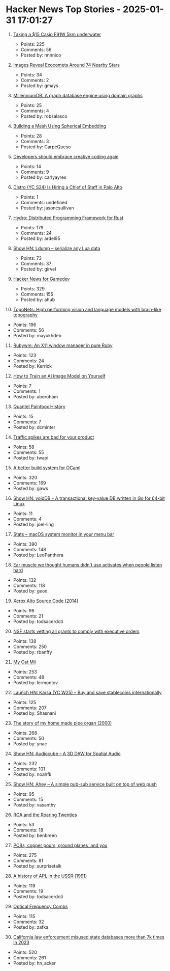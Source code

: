 # Hacker News Top Stories - 2025-01-31 17:01:27

1. [Taking a $15 Casio F91W 5km underwater](https://www.watchesofespionage.com/blogs/woe-dispatch/casio-f91w-diving-underwater-pressure-test)
   - Points: 225
   - Comments: 56
   - Posted by: nnnnico

2. [Images Reveal Exocomets Around 74 Nearby Stars](https://skyandtelescope.org/astronomy-news/new-images-reveal-exocomets-around-74-nearby-stars/)
   - Points: 34
   - Comments: 2
   - Posted by: gmays

3. [MillenniumDB: A graph database engine using domain graphs](https://github.com/MillenniumDB/MillenniumDB)
   - Points: 25
   - Comments: 4
   - Posted by: robsalasco

4. [Building a Mesh Using Spherical Embedding](https://andrews.wiki/spherical-mesh)
   - Points: 28
   - Comments: 3
   - Posted by: CarpeQueso

5. [Developers should embrace creative coding again](https://www.figma.com/blog/why-developers-should-embrace-creative-coding-again/)
   - Points: 14
   - Comments: 9
   - Posted by: carlyayres

6. [Distro (YC S24) Is Hiring a Chief of Staff in Palo Alto](https://www.ycombinator.com/companies/distro/jobs/VrBerJw-chief-of-staff)
   - Points: 1
   - Comments: undefined
   - Posted by: jasoncsullivan

7. [Hydro: Distributed Programming Framework for Rust](https://hydro.run/docs/hydro/)
   - Points: 179
   - Comments: 24
   - Posted by: ardel95

8. [Show HN: Ldump – serialize any Lua data](https://github.com/girvel/ldump)
   - Points: 73
   - Comments: 37
   - Posted by: girvel

9. [Hacker News for Gamedev](https://gamedev.city/)
   - Points: 329
   - Comments: 155
   - Posted by: ahub

10. [TopoNets: High performing vision and language models with brain-like topography](https://arxiv.org/abs/2501.16396)
   - Points: 196
   - Comments: 56
   - Posted by: mayukhdeb

11. [Rubywm: An X11 window manager in pure Ruby](https://github.com/vidarh/rubywm)
   - Points: 123
   - Comments: 24
   - Posted by: Kerrick

12. [How to Train an AI Image Model on Yourself](https://www.coryzue.com/writing/make-ai-pictures-of-yourself/)
   - Points: 7
   - Comments: 1
   - Posted by: aberoham

13. [Quantel Paintbox History](https://www.quantelpaintbox.com/history.html)
   - Points: 15
   - Comments: 7
   - Posted by: dcminter

14. [Traffic spikes are bad for your product](https://andrewchen.substack.com/p/my-product-went-viral-on-social-media)
   - Points: 58
   - Comments: 55
   - Posted by: twapi

15. [A better build system for OCaml](https://blog.janestreet.com/how-we-accidentally-built-a-better-build-system-for-ocaml-index/)
   - Points: 320
   - Comments: 169
   - Posted by: gaws

16. [Show HN: voidDB – A transactional key-value DB written in Go for 64-bit Linux](https://github.com/voidDB/voidDB)
   - Points: 11
   - Comments: 4
   - Posted by: joel-ling

17. [Stats – macOS system monitor in your menu bar](https://github.com/exelban/stats)
   - Points: 390
   - Comments: 148
   - Posted by: LeoPanthera

18. [Ear muscle we thought humans didn't use activates when people listen hard](https://www.frontiersin.org/news/2025/01/31/ear-muscle-wiggling-ears-activates-listening-frontiers-neuroscience)
   - Points: 132
   - Comments: 118
   - Posted by: geox

19. [Xerox Alto Source Code (2014)](https://computerhistory.org/blog/xerox-alto-source-code/)
   - Points: 98
   - Comments: 21
   - Posted by: todsacerdoti

20. [NSF starts vetting all grants to comply with executive orders](https://www.science.org/content/article/exclusive-nsf-starts-vetting-all-grants-comply-trump-s-orders)
   - Points: 138
   - Comments: 250
   - Posted by: rbanffy

21. [My Cat Mii](https://www.theparisreview.org/blog/2025/01/20/my-cat-mii/)
   - Points: 253
   - Comments: 48
   - Posted by: lermontov

22. [Launch HN: Karsa (YC W25) – Buy and save stablecoins internationally](undefined)
   - Points: 125
   - Comments: 207
   - Posted by: Shasnani

23. [The story of my home made pipe organ (2000)](https://www.sentex.ca/~mwandel/organ/organ.html)
   - Points: 268
   - Comments: 50
   - Posted by: ynac

24. [Show HN: Audiocube – A 3D DAW for Spatial Audio](https://www.audiocube.app)
   - Points: 232
   - Comments: 101
   - Posted by: noahfk

25. [Show HN: Ahey – A simple pub-sub service built on top of web push](https://ahey.io)
   - Points: 95
   - Comments: 15
   - Posted by: vasanthv

26. [RCA and the Roaring Twenties](https://globalfinancialdata.com/rca-and-the-roaring-twenties)
   - Points: 53
   - Comments: 18
   - Posted by: benbreen

27. [PCBs, copper pours, ground planes, and you](https://lcamtuf.substack.com/p/pcbs-ground-planes-and-you)
   - Points: 275
   - Comments: 81
   - Posted by: surprisetalk

28. [A history of APL in the USSR (1991)](https://dl.acm.org/doi/10.1145/130647.130656)
   - Points: 119
   - Comments: 19
   - Posted by: todsacerdoti

29. [Optical Frequency Combs](https://www.nist.gov/topics/physics/optical-frequency-combs)
   - Points: 115
   - Comments: 32
   - Posted by: zafka

30. [California law enforcement misused state databases more than 7k times in 2023](https://www.eff.org/deeplinks/2025/01/california-police-misused-state-databases-more-7000-times-2023)
   - Points: 520
   - Comments: 261
   - Posted by: hn_acker

